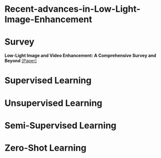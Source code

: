 # Recent-advances-in-Low-Light-Image-Enhancement
# Survey
**Low-Light Image and Video Enhancement: A
Comprehensive Survey and Beyond**
[[Paper]](https://arxiv.org/pdf/2212.10772.pdf)
# Supervised Learning
# Unsupervised Learning
# Semi-Supervised Learning
# Zero-Shot Learning
